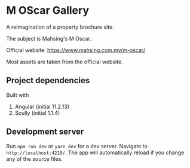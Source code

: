 # M OScar Gallery

A reimagination of a property brochure site.

The subject is Mahsing's M Oscar.

Official website:
https://www.mahsing.com.my/m-oscar/

Most assets are taken from the official website.

## Project dependencies

Built with

1. Angular (initial 11.2.13)
2. Scully (initial 1.1.4)

## Development server

Run `npm run dev` or `yarn dev` for a dev server.
Navigate to `http://localhost:4210/`.
The app will automatically reload if you change any of the source files.
